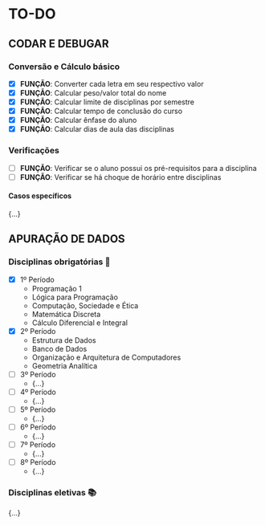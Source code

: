 # TO-DO
## CODAR E DEBUGAR
### Conversão e Cálculo básico

- [x] **FUNÇÃO**: Converter cada letra em seu respectivo valor
- [x] **FUNÇÃO**: Calcular peso/valor total do nome
- [x] **FUNÇÃO**: Calcular limite de disciplinas por semestre
- [x] **FUNÇÃO**: Calcular tempo de conclusão do curso
- [x] **FUNÇÃO**: Calcular ênfase do aluno
- [x] **FUNÇÃO**: Calcular dias de aula das disciplinas

### Verificações
- [ ] **FUNÇÃO**: Verificar se o aluno possui os pré-requisitos para a disciplina
- [ ] **FUNÇÃO**: Verificar se há choque de horário entre disciplinas

#### Casos específicos
{...}

## APURAÇÃO DE DADOS
### Disciplinas obrigatórias :book:
- [x] 1º Período
    - Programação 1
    - Lógica para Programação
    - Computação, Sociedade e Ética
    - Matemática Discreta
    - Cálculo Diferencial e Integral
- [x] 2º Período
    - Estrutura de Dados
    - Banco de Dados
    - Organização e Arquitetura de Computadores
    - Geometria Analítica
- [ ] 3º Período
    - {...}
- [ ] 4º Período
    - {...}
- [ ] 5º Período
    - {...}
- [ ] 6º Período
    - {...}
- [ ] 7º Período
    - {...}
- [ ] 8º Período
    - {...}

### Disciplinas eletivas :books:
{...}
